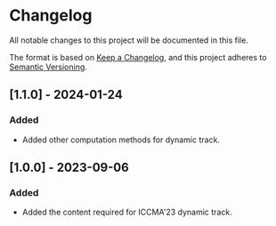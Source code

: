 # Changelog

All notable changes to this project will be documented in this file.

The format is based on [Keep a Changelog](https://keepachangelog.com/en/1.0.0/),
and this project adheres to [Semantic Versioning](https://semver.org/spec/v2.0.0.html).


## [1.1.0] - 2024-01-24

### Added

- Added other computation methods for dynamic track.


## [1.0.0] - 2023-09-06

### Added

- Added the content required for ICCMA'23 dynamic track.
